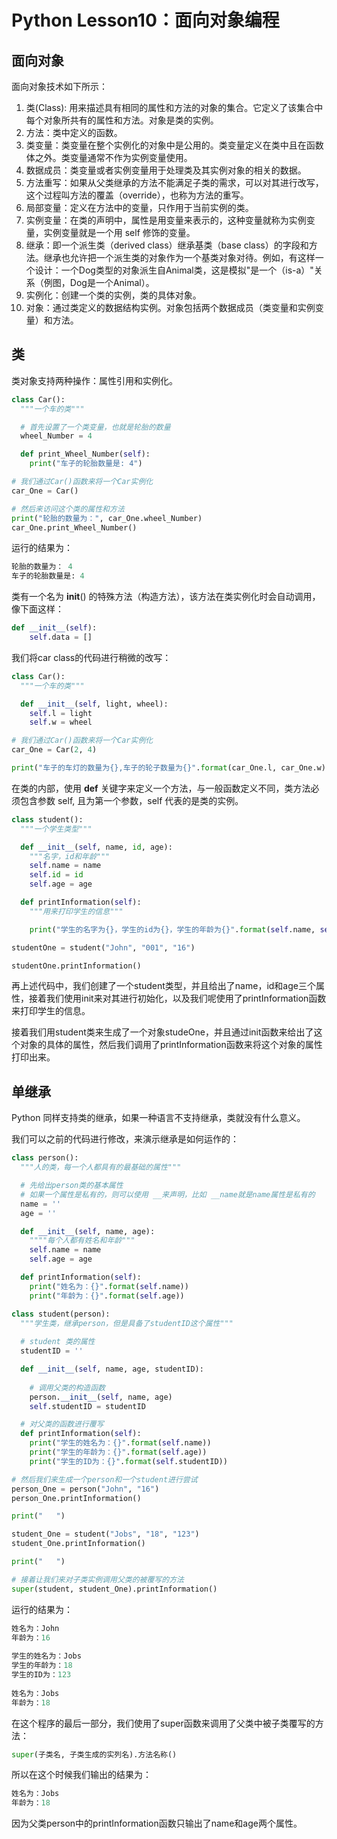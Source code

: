 # Python Lesson10：面向对象编程

## 面向对象

面向对象技术如下所示：

1. 类(Class): 用来描述具有相同的属性和方法的对象的集合。它定义了该集合中每个对象所共有的属性和方法。对象是类的实例。
2. 方法：类中定义的函数。
3. 类变量：类变量在整个实例化的对象中是公用的。类变量定义在类中且在函数体之外。类变量通常不作为实例变量使用。
4. 数据成员：类变量或者实例变量用于处理类及其实例对象的相关的数据。
5. 方法重写：如果从父类继承的方法不能满足子类的需求，可以对其进行改写，这个过程叫方法的覆盖（override），也称为方法的重写。
6. 局部变量：定义在方法中的变量，只作用于当前实例的类。
7. 实例变量：在类的声明中，属性是用变量来表示的，这种变量就称为实例变量，实例变量就是一个用 self 修饰的变量。
8. 继承：即一个派生类（derived class）继承基类（base class）的字段和方法。继承也允许把一个派生类的对象作为一个基类对象对待。例如，有这样一个设计：一个Dog类型的对象派生自Animal类，这是模拟"是一个（is-a）"关系（例图，Dog是一个Animal）。
9. 实例化：创建一个类的实例，类的具体对象。
10. 对象：通过类定义的数据结构实例。对象包括两个数据成员（类变量和实例变量）和方法。

## 类

类对象支持两种操作：属性引用和实例化。

```python
class Car():
  """一个车的类"""

  # 首先设置了一个类变量，也就是轮胎的数量
  wheel_Number = 4

  def print_Wheel_Number(self):
    print("车子的轮胎数量是: 4")

# 我们通过Car()函数来将一个Car实例化
car_One = Car()

# 然后来访问这个类的属性和方法
print("轮胎的数量为：", car_One.wheel_Number)
car_One.print_Wheel_Number()
```


运行的结果为：

```python
轮胎的数量为： 4
车子的轮胎数量是: 4
```


类有一个名为 **init**() 的特殊方法（构造方法），该方法在类实例化时会自动调用，像下面这样：

```python
def __init__(self):
    self.data = []
```


我们将car class的代码进行稍微的改写：

```python
class Car():
  """一个车的类"""

  def __init__(self, light, wheel):
    self.l = light
    self.w = wheel

# 我们通过Car()函数来将一个Car实例化
car_One = Car(2, 4)

print("车子的车灯的数量为{},车子的轮子数量为{}".format(car_One.l, car_One.w))
```


在类的内部，使用 **def** 关键字来定义一个方法，与一般函数定义不同，类方法必须包含参数 self, 且为第一个参数，self 代表的是类的实例。

```python
class student():
  """一个学生类型"""

  def __init__(self, name, id, age):
    """名字，id和年龄"""
    self.name = name
    self.id = id
    self.age = age

  def printInformation(self):
    """用来打印学生的信息"""

    print("学生的名字为{}，学生的id为{}，学生的年龄为{}".format(self.name, self.id, self.age))

studentOne = student("John", "001", "16")

studentOne.printInformation()
```


再上述代码中，我们创建了一个student类型，并且给出了name，id和age三个属性，接着我们使用init来对其进行初始化，以及我们呢使用了printInformation函数来打印学生的信息。

接着我们用student类来生成了一个对象studeOne，并且通过init函数来给出了这个对象的具体的属性，然后我们调用了printInformation函数来将这个对象的属性打印出来。

## 单继承

Python 同样支持类的继承，如果一种语言不支持继承，类就没有什么意义。

我们可以之前的代码进行修改，来演示继承是如何运作的：

```python
class person():
  """人的类，每一个人都具有的最基础的属性"""

  # 先给出person类的基本属性
  # 如果一个属性是私有的，则可以使用 __来声明，比如 __name就是name属性是私有的
  name = ''
  age = ''

  def __init__(self, name, age):
    """"每个人都有姓名和年龄"""
    self.name = name
    self.age = age

  def printInformation(self):
    print("姓名为：{}".format(self.name))
    print("年龄为：{}".format(self.age))

class student(person):
  """学生类，继承person，但是具备了studentID这个属性"""
  
  # student 类的属性
  studentID = ''

  def __init__(self, name, age, studentID):
    
    # 调用父类的构造函数
    person.__init__(self, name, age)
    self.studentID = studentID

  # 对父类的函数进行覆写
  def printInformation(self):
    print("学生的姓名为：{}".format(self.name))
    print("学生的年龄为：{}".format(self.age))
    print("学生的ID为：{}".format(self.studentID))

# 然后我们来生成一个person和一个student进行尝试
person_One = person("John", "16")
person_One.printInformation()

print("   ")

student_One = student("Jobs", "18", "123")
student_One.printInformation()

print("   ")

# 接着让我们来对子类实例调用父类的被覆写的方法
super(student, student_One).printInformation()
```


运行的结果为：

```python
姓名为：John
年龄为：16
   
学生的姓名为：Jobs
学生的年龄为：18
学生的ID为：123
   
姓名为：Jobs
年龄为：18
```


在这个程序的最后一部分，我们使用了super函数来调用了父类中被子类覆写的方法：

```python
super(子类名, 子类生成的实列名).方法名称()
```


所以在这个时候我们输出的结果为：

```python
姓名为：Jobs
年龄为：18
```


因为父类person中的printInformation函数只输出了name和age两个属性。



